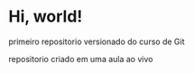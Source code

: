 # Hi, world!
 primeiro repositorio versionado do curso de Git

 repositorio criado em uma aula ao vivo
